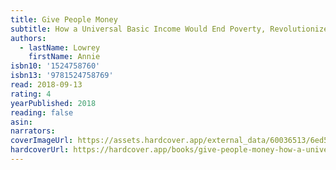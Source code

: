 ```yaml
---
title: Give People Money
subtitle: How a Universal Basic Income Would End Poverty, Revolutionize Work, and Remake the World
authors:
  - lastName: Lowrey
    firstName: Annie
isbn10: '1524758760'
isbn13: '9781524758769'
read: 2018-09-13
rating: 4
yearPublished: 2018
reading: false
asin:
narrators:
coverImageUrl: https://assets.hardcover.app/external_data/60036513/6ed5704ec6017ad8d4b6d9c14306e5eb96761c9e.jpeg
hardcoverUrl: https://hardcover.app/books/give-people-money-how-a-universal-basic-income-would-end-poverty-revolutionize-work-and-remake-the-world/editions/30907818
---
```

